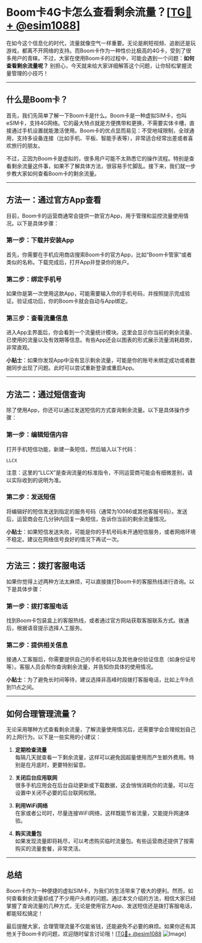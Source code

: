 # Boom卡4G卡怎么查看剩余流量？[[TG💪+ @esim1088](https://t.me/s/esim1088)]

在如今这个信息化的时代，流量就像空气一样重要。无论是刷短视频、追剧还是玩游戏，都离不开网络的支持。而Boom卡作为一种性价比极高的4G卡，受到了很多用户的青睐。不过，大家在使用Boom卡的过程中，可能会遇到一个问题：**如何查看剩余流量呢？** 别担心，今天就来给大家详细解答这个问题，让你轻松掌握流量管理的小技巧！

---

## 什么是Boom卡？

首先，我们先简单了解一下Boom卡是什么。Boom卡是一种虚拟SIM卡，也叫eSIM卡，支持4G网络。它的最大特点就是方便携带和更换，不需要实体卡槽，直接通过手机设置就能激活使用。Boom卡的优点显而易见：不受地域限制，全球通用，支持多设备连接（比如手机、平板、智能手表等），非常适合经常出差或者喜欢旅行的朋友。

不过，正因为Boom卡是虚拟的，很多用户可能不太熟悉它的操作流程。特别是查看剩余流量这件事，如果不了解具体方法，很容易手忙脚乱。接下来，我们就一步步教大家如何查看Boom卡的剩余流量。

---

## 方法一：通过官方App查看

目前，Boom卡的运营商通常会提供一款官方App，用于管理和监控流量使用情况。以下是具体步骤：

### 第一步：下载并安装App
首先，你需要在手机应用商店搜索Boom卡的官方App，比如“Boom卡管家”或者类似的名称。下载完成后，打开App并登录你的账户。

### 第二步：绑定手机号
如果你是第一次使用这款App，可能需要输入你的手机号码，并按照提示完成验证。验证成功后，你的Boom卡就会自动与App绑定。

### 第三步：查看流量信息
进入App主界面后，你会看到一个流量统计模块。这里会显示你当前的剩余流量、已使用的流量以及有效期等信息。有些App还会以图表的形式展示流量消耗趋势，非常直观。

**小贴士**：如果你发现App中没有显示剩余流量，可能是你的账号未绑定成功或者数据同步出现了问题。此时可以尝试重新登录或重启App。

---

## 方法二：通过短信查询

除了使用App，你还可以通过发送短信的方式查询剩余流量。以下是具体操作步骤：

### 第一步：编辑短信内容
打开手机短信功能，新建一条短信，然后输入以下代码：
```
LLCX
```
注意：这里的“LLCX”是查询流量的标准指令，不同运营商可能会有细微差别，请以实际收到的说明为准。

### 第二步：发送短信
将编辑好的短信发送到指定的服务号码（通常为10086或其他客服号码）。发送后，运营商会在几分钟内回复一条短信，告诉你当前的剩余流量情况。

**小贴士**：如果短信发送失败，可能是你的手机号码未开通短信服务，或者网络环境不稳定。建议在网络信号良好的情况下再试一次。

---

## 方法三：拨打客服电话

如果你觉得上述两种方法太麻烦，可以直接拨打Boom卡的客服热线进行咨询。以下是具体步骤：

### 第一步：拨打客服电话
找到Boom卡包装盒上的客服热线，或者通过官方网站获取客服联系方式。拨通后，根据语音提示选择人工服务。

### 第二步：提供相关信息
接通人工客服后，你需要提供自己的手机号码以及其他身份验证信息（如身份证号等）。客服人员会帮你查询剩余流量，并告知你具体的使用情况。

**小贴士**：为了避免长时间等待，建议选择非高峰时段拨打客服电话，比如上午9点到11点之间。

---

## 如何合理管理流量？

无论采用哪种方式查看剩余流量，了解流量使用情况后，还需要学会合理规划自己的上网行为。以下是一些实用的小建议：

1. **定期检查流量**  
   每隔几天就查看一下剩余流量，这样可以避免因超量使用而产生额外费用。特别是在月底时，更要特别留意。

2. **关闭后台应用联网**  
   很多手机应用会在后台自动更新或下载数据，这会悄悄消耗你的流量。可以在设置中关闭不必要的后台联网权限。

3. **利用WiFi网络**  
   在家或者公司时，尽量连接WiFi网络，这样既能节省流量，又能提升网速体验。

4. **购买流量包**  
   如果发现流量即将耗尽，可以考虑购买临时流量包。有些运营商还提供了按需购买的流量套餐，非常灵活。

---

## 总结

Boom卡作为一种便捷的虚拟SIM卡，为我们的生活带来了极大的便利。然而，如何查看剩余流量却成了不少用户头疼的问题。通过本文介绍的方法，相信大家已经掌握了查询流量的几种方式，无论是使用官方App、发送短信还是拨打客服电话，都能轻松搞定！

最后提醒大家，合理管理流量不仅能省钱，还能避免不必要的麻烦。如果你还有其他关于Boom卡的问题，欢迎随时留言讨论哦！[[TG💪+ @esim1088](https://t.me/s/esim1088) ![Image](https://i.postimg.cc/4NQfJmqS/Snipaste-2025-05-13-00-14-12.png)]